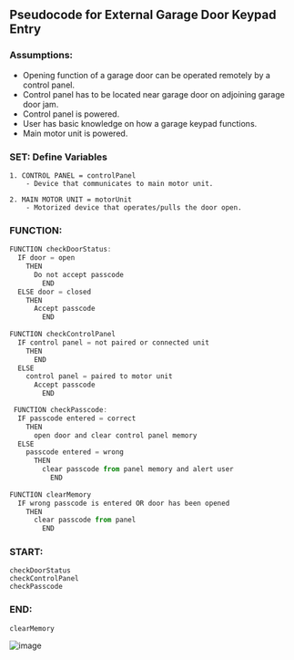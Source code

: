 ## Pseudocode for External Garage Door Keypad Entry 

### Assumptions:
  - Opening function of a garage door can be operated remotely by a control panel.
  - Control panel has to be located near garage door on adjoining garage door jam.
  - Control panel is powered.
  - User has basic knowledge on how a garage keypad functions.
  - Main motor unit is powered.


### SET: Define Variables
```
1. CONTROL PANEL = controlPanel
    - Device that communicates to main motor unit.

2. MAIN MOTOR UNIT = motorUnit
    - Motorized device that operates/pulls the door open.  
```


### FUNCTION:
 
```js
FUNCTION checkDoorStatus:
  IF door = open
    THEN
      Do not accept passcode
        END
  ELSE door = closed
    THEN
      Accept passcode
        END
        
FUNCTION checkControlPanel
  IF control panel = not paired or connected unit
    THEN
      END
  ELSE 
    control panel = paired to motor unit
      Accept passcode
        END

 FUNCTION checkPasscode:
  IF passcode entered = correct
    THEN
      open door and clear control panel memory     
  ELSE 
    passcode entered = wrong  
      THEN
        clear passcode from panel memory and alert user
          END
          
FUNCTION clearMemory
  IF wrong passcode is entered OR door has been opened
    THEN
      clear passcode from panel
        END

 ```
 
 
 ### START:
 ```
 checkDoorStatus
 checkControlPanel
 checkPasscode
 ```
 
 
 ### END:
 ```
 clearMemory
 ```
 
![image](https://user-images.githubusercontent.com/101759410/189179621-ff23df61-89fc-4b74-9b3e-10f0a6d956a6.png)
